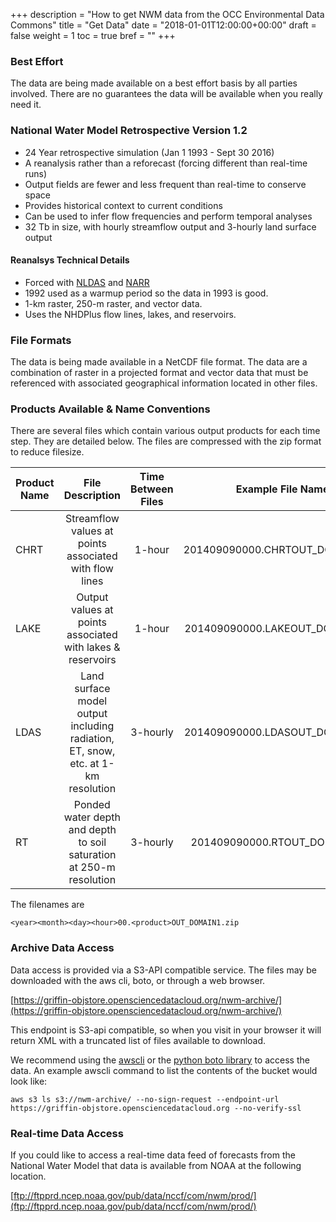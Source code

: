 +++
description = "How to get NWM data from the OCC Environmental Data Commons"
title = "Get Data"
date = "2018-01-01T12:00:00+00:00"
draft = false
weight = 1
toc = true
bref = ""
+++

### Best Effort
The data are being made available on a best effort basis by all parties involved. There are no guarantees the data will be available when you really need it.

### National Water Model Retrospective Version 1.2

* 24 Year retrospective simulation (Jan 1 1993 - Sept 30 2016)
* A reanalysis rather than a reforecast (forcing different than real-time runs)
* Output fields are fewer and less frequent than real-time to conserve space
* Provides historical context to current conditions
* Can be used to infer flow frequencies and perform temporal analyses
* 32 Tb in size, with hourly streamflow output and 3-hourly land surface output

#### Reanalsys Technical Details

* Forced with [NLDAS](http://www.emc.ncep.noaa.gov/mmb/nldas/) and [NARR](https://www.esrl.noaa.gov/psd/data/gridded/data.narr.html)
* 1992 used as a warmup period so the data in 1993 is good.
* 1-km raster, 250-m raster, and vector data.
* Uses the NHDPlus flow lines, lakes, and reservoirs.

### File Formats
The data is being made available in a NetCDF file format. The data are a combination of raster in a projected format and vector data that must be referenced with associated geographical information located in other files.

### Products Available & Name Conventions

There are several files which contain various output products for each time step. They are detailed below. The files are compressed with the zip format to reduce filesize.



| Product Name | File Description | Time Between Files | Example File Name |
| ------------- | :----------: | :----------------: | :-------: |
| CHRT | Streamflow values at points associated with flow lines | 1-hour | 201409090000.CHRTOUT_DOMAIN1.zip |
| LAKE | Output values at points associated with lakes & reservoirs | 1-hour | 201409090000.LAKEOUT_DOMAIN1.zip |
| LDAS | Land surface model output including radiation, ET, snow, etc.  at 1-km resolution | 3-hourly | 201409090000.LDASOUT_DOMAIN1.zip |
| RT | Ponded water depth and depth to soil saturation at 250-m resolution | 3-hourly | 201409090000.RTOUT_DOMAIN1.zip |


The filenames are

    <year><month><day><hour>00.<product>OUT_DOMAIN1.zip

### Archive Data Access

Data access is provided via a S3-API compatible service. The files may be downloaded with the aws cli, boto, or through a web browser.

[https://griffin-objstore.opensciencedatacloud.org/nwm-archive/](https://griffin-objstore.opensciencedatacloud.org/nwm-archive/)

This endpoint is S3-api compatible, so when you visit in your browser it will return XML with a truncated list of files available to download.

We recommend using the [awscli](https://aws.amazon.com/cli/) or the [python boto library](https://github.com/boto/boto) to access the data. An example awscli command to list the contents of the bucket would look like:
```
aws s3 ls s3://nwm-archive/ --no-sign-request --endpoint-url https://griffin-objstore.opensciencedatacloud.org --no-verify-ssl
```

### Real-time Data Access

If you could like to access a real-time data feed of forecasts from the National Water Model that data is available from NOAA at the following location.

[ftp://ftpprd.ncep.noaa.gov/pub/data/nccf/com/nwm/prod/](ftp://ftpprd.ncep.noaa.gov/pub/data/nccf/com/nwm/prod/)

